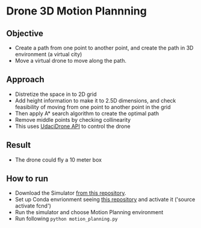 # Drone 3D Motion Plannning 



## Objective 

- Create a path from one point to another point, and create the path in 3D environment (a virtual city)
- Move a virtual drone to move along the path.

## Approach

- Distretize the space in to 2D grid 
- Add height information to make it to 2.5D dimensions, and check feasibility of moving from one point to another point in the grid
- Then apply A* search algorithm to create the optimal path 
- Remove middle points by checking collinearity
- This uses [UdaciDrone API](https://udacity.github.io/udacidrone/) to control the drone


## Result

- The drone could fly a 10 meter box 

## How to run
- Download the Simulator [from this repository](https://github.com/udacity/FCND-Simulator-Releases/releases).
- Set up Conda envrionment seeing [this repository](https://github.com/udacity/FCND-Term1-Starter-Kit) and activate it ('source activate fcnd')
- Run the simulator and choose Motion Planning environment
- Run following `python motion_planning.py` 

